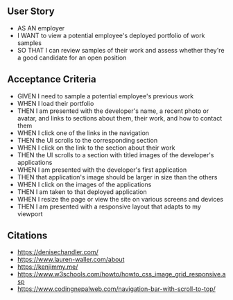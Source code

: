 ## <strong>User Story</strong>
* AS AN employer
* I WANT to view a potential employee's deployed portfolio of work samples
* SO THAT I can review samples of their work and assess whether they're a good candidate for an open position

## <strong>Acceptance Criteria</strong>
* GIVEN I need to sample a potential employee's previous work
* WHEN I load their portfolio
* THEN I am presented with the developer's name, a recent photo or avatar, and links to sections about them, their work, and how to contact them
* WHEN I click one of the links in the navigation
* THEN the UI scrolls to the corresponding section
* WHEN I click on the link to the section about their work
* THEN the UI scrolls to a section with titled images of the developer's applications
* WHEN I am presented with the developer's first application
* THEN that application's image should be larger in size than the others
* WHEN I click on the images of the applications
* THEN I am taken to that deployed application
* WHEN I resize the page or view the site on various screens and devices
* THEN I am presented with a responsive layout that adapts to my viewport



## Citations
* https://denisechandler.com/
* https://www.lauren-waller.com/about
* https://kenjimmy.me/
* https://www.w3schools.com/howto/howto_css_image_grid_responsive.asp
* https://www.codingnepalweb.com/navigation-bar-with-scroll-to-top/

